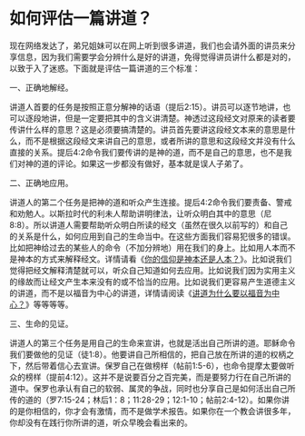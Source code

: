 # 如何评估一篇讲道？



<p>现在网络发达了，弟兄姐妹可以在网上听到很多讲道，我们也会请外面的讲员来分享信息，因为我们需要学会分辨什么是好的讲道，免得觉得讲员讲什么都是对的，以致于入了迷惑。下面就是评估一篇讲道的三个标准：</p>

<p>一、正确地解经。</p>

<p>讲道人首要的任务是按照正意分解神的话语（提后2:15）。讲员可以逐节地讲，也可以逐段地讲，但是一定要把其中的含义讲清楚。神透过这段经文对原来的读者要传讲什么样的意思？这是必须要搞清楚的。讲员首先要讲这段经文本来的意思是什么，而不是根据这段经文来讲自己的意思，或者所讲的意思和这段经文并没有什么直接的关系。提后4:2命令我们要传讲的是神的道，而不是自己的意思，也不是我们对神的道的评论。如果这一步都没有做好，基本就是误人子弟了。</p>

<p>二、正确地应用。</p>

<p>讲道人的第二个任务是把神的道和听众产生连接。提后4:2命令我们要责备、警戒和劝勉人。以斯拉时代的利未人帮助讲明律法，让听众明白其中的意思（尼8:8）。所以讲道人需要帮助听众明白所读的经文（虽然在很久以前写的）和自己的关系是什么，如何应用到自己的生命当中。在这些方面我们容易犯很多的错误。比如把神给过去的某些人的命令（不加分辨地）用在我们的身上。比如用人本而不是神本的方式来解释经文。详情请看《<a href="/node/27345">你的信仰是神本还是人本？</a>》。比如说我们觉得把经文解释清楚就可以，听众自己知道如何去应用。比如说我们因为实用主义的缘故而让经文产生本来没有的或不恰当的应用。比如说我们更容易产生道德主义的讲道，而不是以福音为中心的讲道，详情请阅读《<a href="/node/12680">讲道为什么要以福音为中心？</a>》等等等等。</p>

<p>三、生命的见证。</p>

<p>讲道人的第三个任务是用自己的生命来宣讲，也就是活出自己所讲的道。耶稣命令我们要做他的见证（徒1:8）。他要讲自己所相信的，把自己放在所讲的道的权柄之下，然后带着信心去宣讲。保罗自己在做榜样（帖前1:5-6），也命令提摩太要做听众的榜样（提前4:12）。这并不是说要百分之百完美，而是要努力行在自己所讲的道中。保罗也承认有自己的软弱、属灵的争战，同时也分享自己是如何活出自己所传的道的（罗7:15-24；林后1：8；11:28-29；12:1-10；帖前2:4-12）。如果你讲的是你相信的，你才会有激情，而不是做学术报告。如果你在一个教会讲很多年，你却没有在践行你所讲的道，听众早晚会看出来的。</p>
